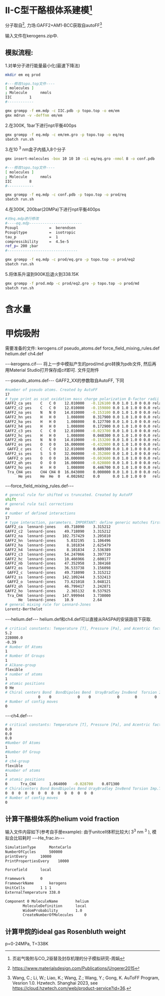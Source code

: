 # II-C型干酪根体系建模[^1]

分子取自[^2], 力场:GAFF2+AM1-BCC获取自autoFF[^3]

输入文件在kerogens.zip中.

## 模拟流程:

1.对单分子进行能量最小化(最速下降法)
```bash
mkdir em eq prod

#---修改topo.top文件----
[ molecules ]
; Molecule      nmols
IIC        1
#------------

gmx grompp -f em.mdp -c IIC.pdb -p topo.top -o em/em
gmx mdrun -v -deffnm em/em
```

2.在300K, 1bar下进行npt平衡400ps
```bash
gmx grompp -f eq.mdp -c em/em.gro -p topo.top -o eq/eq
sbatch run.sh 
```

3.在10 $^3$ nm盒子内插入8个分子
```bash
gmx insert-molecules -box 10 10 10 -ci eq/eq.gro -nmol 8 -o conf.pdb

#---修改topo.top文件----
[ molecules ]
; Molecule      nmols
IIC        8
#------------

gmx grompp -f eq.mdp -c conf.pdb -p topo.top -o prod/eq
sbatch run.sh
```

4.在300K, 200bar(20MPa)下进行npt平衡400ps
```bash
#对eq.mdp进行修改
#----eq.mdp------------------------
Pcoupl              =  berendsen
Pcoupltype          =  isotropic
tau_p               =  1
compressibility     =  4.5e-5
ref_p= 200 ;bar 
#--------------------------------

gmx grompp -f eq.mdp -c prod/eq.gro -p topo.top -o prod/eq2
sbatch run.sh
```

5.将体系升温到900K后退火到338.15K
```bash
gmx grompp -f prod.mdp -c prod/eq2.gro -p topo.top -o prod/md
sbatch run.sh
```

# 含水量




# 甲烷吸附

需要准备的文件:
kerogens.cif
pseudo_atoms.def
force_field_mixing_rules.def
helium.def
ch4.def

---kerogens.cif---
将上一步中模拟产生的prod/md.gro转换为pdb文件, 然后再用Material Studio打开保存成cif即可.
文件见附件

---pseudo_atoms.def---
GAFF2_XX的参数取自AutoFF, 下同

```bash
#number of pseudo atoms. Created by AutoFF
17
# type print as scat oxidation mass charge polarization B-factor radii connectivity anisotropic anisotropic-type tinker-type
GAFF2_ca yes    C   C 0    12.010000   -0.126100 0.0 1.0 1.0 0 0.0 relative 0
GAFF2_c2 yes    C   C 0    12.010000   -0.159800 0.0 1.0 1.0 0 0.0 relative 0
GAFF2_na yes    N   N 0    14.010000   -0.153100 0.0 1.0 1.0 0 0.0 relative 0
GAFF2_hn yes    H   H 0     1.008000    0.317900 0.0 1.0 1.0 0 0.0 relative 0
GAFF2_ha yes    H   H 0     1.008000    0.127700 0.0 1.0 1.0 0 0.0 relative 0
GAFF2_h4 yes    H   H 0     1.008000    0.172900 0.0 1.0 1.0 0 0.0 relative 0
GAFF2_c3 yes    C   C 0    12.010000   -0.023700 0.0 1.0 1.0 0 0.0 relative 0
GAFF2_hc yes    H   H 0     1.008000    0.048300 0.0 1.0 1.0 0 0.0 relative 0
GAFF2_nb yes    N   N 0    14.010000   -0.153200 0.0 1.0 1.0 0 0.0 relative 0
GAFF2_os yes    O   O 0    16.000000   -0.432800 0.0 1.0 1.0 0 0.0 relative 0
 GAFF2_c yes    C   C 0    12.010000    0.609300 0.0 1.0 1.0 0 0.0 relative 0
GAFF2_ss yes    S   S 0    32.060000   -0.352800 0.0 1.0 1.0 0 0.0 relative 0
 GAFF2_o yes    O   O 0    16.000000   -0.603600 0.0 1.0 1.0 0 0.0 relative 0
GAFF2_oh yes    O   O 0    16.000000   -0.620800 0.0 1.0 1.0 0 0.0 relative 0
GAFF2_ho yes    H   H 0     1.008000    0.446700 0.0 1.0 1.0 0 0.0 relative 0
 Tra_CH4 yes    CH4 CH4 0  16.043000    0.000000 0.0 1.0 1.0 0 0.0 relative 0
      He yes    He  He  0   4.002602    0.0      0.0 1.0 1.0 0 0   relative 0
```
---force_field_mixing_rules.def---

```bash
# general rule for shifted vs truncated. Created by AutoFF
shift
# general rule tail corrections
no
# number of defined interactions
17
# type interaction, parameters. IMPORTANT: define generic matches first
GAFF2_ca  lennard-jones    49.718090    3.315212
GAFF2_c2  lennard-jones    49.718090    3.315212
GAFF2_na  lennard-jones   102.757429    3.205810
GAFF2_hn  lennard-jones     5.032195    1.106496
GAFF2_ha  lennard-jones     8.101834    2.625479
GAFF2_h4  lennard-jones     8.101834    2.536389
GAFF2_c3  lennard-jones    54.247066    3.397710
GAFF2_hc  lennard-jones    10.466966    2.600177
GAFF2_nb  lennard-jones    47.352958    3.384168
GAFF2_os  lennard-jones    36.533738    3.156098
 GAFF2_c  lennard-jones    49.718090    3.315212
GAFF2_ss  lennard-jones   142.109244    3.532413
 GAFF2_o  lennard-jones    73.621018    3.048121
GAFF2_oh  lennard-jones    46.799417    3.242871
GAFF2_ho  lennard-jones     2.365132    0.537925
 Tra_CH4  lennard-jones   147.999944    3.730000
      He  lennard-jones    10.9         2.64
# general mixing rule for Lennard-Jones
Lorentz-Berthelot
```


---helium.def---
helium.def和ch4.def可以直接从RASPA的安装路径下获取.

```bash
# critical constants: Temperature [T], Pressure [Pa], and Acentric factor [-]
5.2
228000.0
-0.39
# Number Of Atoms
1
# Number Of Groups
1
# Alkane-group
flexible
# number of atoms
1
# atomic positions
0 He
# Chiral centers Bond  BondDipoles Bend  UrayBradley InvBend  Torsion Imp. Torsion Bond/Bond Stretch/Bend Bend/Bend Stretch/Torsion Bend/Torsion IntraVDW IntraCoulomb
               0    0            0    0            0       0        0            0         0            0         0               0            0        0            0
# Number of config moves
0
```
---ch4.def---
```bash
# critical constants: Temperature [T], Pressure [Pa], and Acentric factor [-]. Created by AutoFF
0.0
0.0
0.0
#Number Of Atoms
1
#Number Of Group
1
# ch4-group
flexible
#number of atoms
1
# atomic positions
0      Tra_CH4      1.064000   -0.028700    0.071300
# Chiralcenters Bond BondDipoles Bend UrayBradley InvBend Torsion Imp.Torsion Bond/Bond Stretch/Bend Bend/Bend Stretch/Torsion Bend/Torsion IntraVDW IntraCoulomb
0  0  0  0  0  0  0  0  0  0  0  0  0  0
# Number of config moves
0
```

## 计算干酪根体系的helium void fraction
输入文件内容如下(参考自手册example):
由于unitcell体积比较大( $3^3$ nm $^3$ ), 模拟会比较耗时
---He_frac.in---
```bash
SimulationType		MonteCarlo
NumberOfCycles		500000
printEvery		10000
PrintPropertiesEvery	10000

Forcefield		local

Framework		0
FrameworkName		kerogens
UnitCells		1 1 1
ExternalTemperature	338.0

Component 0 MoleculeName		helium
	    MoleculeDefinition		local
	    WidomProbability		1.0
	    CreateNumberOfMolecules 	0
```



## 计算甲烷的ideal gas Rosenbluth weight

p=0-24MPa, T=338K

[^1]:页岩气吸附与CO_2驱替及封存机理的分子模拟研究-周娟
[^2]:https://www.materialsdesign.com/Publications/Ungerer2015
[^3]:Wang, C.; Li, W.; Liao, K.; Wang, Z.; Wang, Y.; Gong, K. AuToFF Program, Vesrion 1.0. Hzwtech. Shanghai 2023, see https://cloud.hzwtech.com/web/product-service?id=36.
